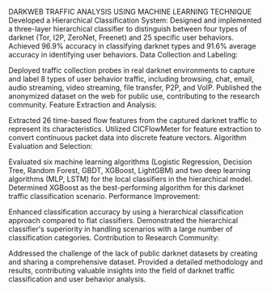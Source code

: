 DARKWEB TRAFFIC ANALYSIS USING MACHINE LEARNING TECHNIQUE
Developed a Hierarchical Classification System:
Designed and implemented a three-layer hierarchical classifier to distinguish between four types of darknet (Tor, I2P, ZeroNet, Freenet) and 25 specific user behaviors.
Achieved 96.9% accuracy in classifying darknet types and 91.6% average accuracy in identifying user behaviors.
Data Collection and Labeling:

Deployed traffic collection probes in real darknet environments to capture and label 8 types of user behavior traffic, including browsing, chat, email, audio streaming, video streaming, file transfer, P2P, and VoIP.
Published the anonymized dataset on the web for public use, contributing to the research community.
Feature Extraction and Analysis:

Extracted 26 time-based flow features from the captured darknet traffic to represent its characteristics.
Utilized CICFlowMeter for feature extraction to convert continuous packet data into discrete feature vectors.
Algorithm Evaluation and Selection:

Evaluated six machine learning algorithms (Logistic Regression, Decision Tree, Random Forest, GBDT, XGBoost, LightGBM) and two deep learning algorithms (MLP, LSTM) for the local classifiers in the hierarchical model.
Determined XGBoost as the best-performing algorithm for this darknet traffic classification scenario.
Performance Improvement:

Enhanced classification accuracy by using a hierarchical classification approach compared to flat classifiers.
Demonstrated the hierarchical classifier's superiority in handling scenarios with a large number of classification categories.
Contribution to Research Community:

Addressed the challenge of the lack of public darknet datasets by creating and sharing a comprehensive dataset.
Provided a detailed methodology and results, contributing valuable insights into the field of darknet traffic classification and user behavior analysis.
